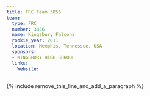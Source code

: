 ```yaml
---
title: FRC Team 3856
team:
  type: FRC
  number: 3856
  name: Kingsbury Falcons
  rookie_year: 2011
  location: Memphis, Tennessee, USA
  sponsors:
  - KINGSBURY HIGH SCHOOL
  links:
    Website:
---
```


{% include remove_this_line_and_add_a_paragraph %}